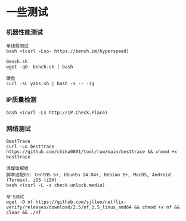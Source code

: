 # 一些测试

### 机器性能测试
```
单线程测试
bash <(curl -Lso- https://bench.im/hyperspeed)
```
```
Bench.sh
wget -qO- bench.sh | bash
```
```
硬盘
curl -sL yabs.sh | bash -s -- -ig
```
### IP质量检测
```
bash <(curl -Ls http://IP.Check.Place)
```
### 网络测试
```
BestTrace
curl -Lo besttrace https://github.com/chika0801/tool/raw/main/besttrace && chmod +x besttrace
```
```
流媒体解锁
脚本适配OS: CentOS 6+, Ubuntu 14.04+, Debian 8+, MacOS, Android (Termux), iOS (iSH)
bash <(curl -L -s check.unlock.media)
```
```
奈飞测试
wget -O nf https://github.com/sjlleo/netflix-verify/releases/download/2.5/nf_2.5_linux_amd64 && chmod +x nf && clear && ./nf
```